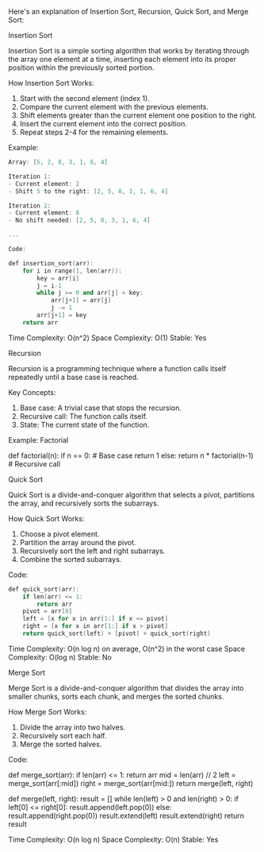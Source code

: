 Here's an explanation of Insertion Sort, Recursion, Quick Sort, and Merge Sort:

Insertion Sort

Insertion Sort is a simple sorting algorithm that works by iterating through the array one element at a time, inserting each element into its proper position within the previously sorted portion.

How Insertion Sort Works:

1. Start with the second element (index 1).
2. Compare the current element with the previous elements.
3. Shift elements greater than the current element one position to the right.
4. Insert the current element into the correct position.
5. Repeat steps 2-4 for the remaining elements.

Example:
```cpp
Array: [5, 2, 8, 3, 1, 6, 4]

Iteration 1:
- Current element: 2
- Shift 5 to the right: [2, 5, 8, 3, 1, 6, 4]

Iteration 2:
- Current element: 8
- No shift needed: [2, 5, 8, 3, 1, 6, 4]

...

Code:

def insertion_sort(arr):
    for i in range(1, len(arr)):
        key = arr[i]
        j = i-1
        while j >= 0 and arr[j] > key:
            arr[j+1] = arr[j]
            j -= 1
        arr[j+1] = key
    return arr
```

Time Complexity: O(n^2)
Space Complexity: O(1)
Stable: Yes

Recursion

Recursion is a programming technique where a function calls itself repeatedly until a base case is reached.

Key Concepts:

1. Base case: A trivial case that stops the recursion.
2. Recursive call: The function calls itself.
3. State: The current state of the function.

Example: Factorial


def factorial(n):
    if n == 0:  # Base case
        return 1
    else:
        return n * factorial(n-1)  # Recursive call


Quick Sort

Quick Sort is a divide-and-conquer algorithm that selects a pivot, partitions the array, and recursively sorts the subarrays.

How Quick Sort Works:

1. Choose a pivot element.
2. Partition the array around the pivot.
3. Recursively sort the left and right subarrays.
4. Combine the sorted subarrays.

Code:
```cpp
def quick_sort(arr):
    if len(arr) <= 1:
        return arr
    pivot = arr[0]
    left = [x for x in arr[1:] if x <= pivot]
    right = [x for x in arr[1:] if x > pivot]
    return quick_sort(left) + [pivot] + quick_sort(right)
```

Time Complexity: O(n log n) on average, O(n^2) in the worst case
Space Complexity: O(log n)
Stable: No

Merge Sort

Merge Sort is a divide-and-conquer algorithm that divides the array into smaller chunks, sorts each chunk, and merges the sorted chunks.

How Merge Sort Works:

1. Divide the array into two halves.
2. Recursively sort each half.
3. Merge the sorted halves.

Code:

def merge_sort(arr):
    if len(arr) <= 1:
        return arr
    mid = len(arr) // 2
    left = merge_sort(arr[:mid])
    right = merge_sort(arr[mid:])
    return merge(left, right)

def merge(left, right):
    result = []
    while len(left) > 0 and len(right) > 0:
        if left[0] <= right[0]:
            result.append(left.pop(0))
        else:
            result.append(right.pop(0))
    result.extend(left)
    result.extend(right)
    return result


Time Complexity: O(n log n)
Space Complexity: O(n)
Stable: Yes

